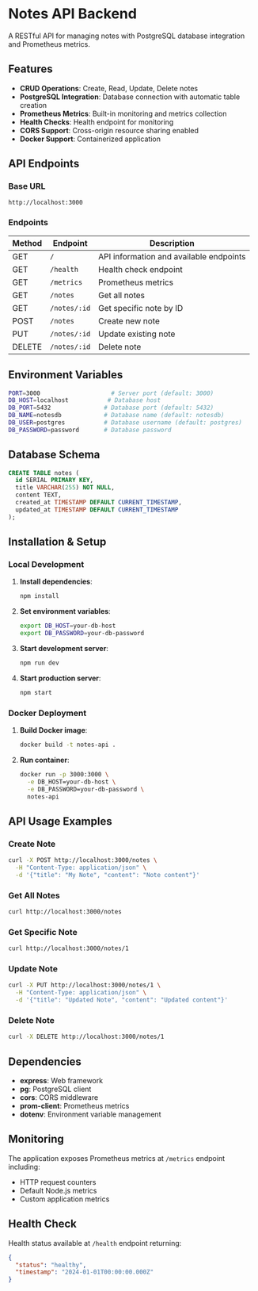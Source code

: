 # Notes API Backend

A RESTful API for managing notes with PostgreSQL database integration and Prometheus metrics.

## Features

- **CRUD Operations**: Create, Read, Update, Delete notes
- **PostgreSQL Integration**: Database connection with automatic table creation
- **Prometheus Metrics**: Built-in monitoring and metrics collection
- **Health Checks**: Health endpoint for monitoring
- **CORS Support**: Cross-origin resource sharing enabled
- **Docker Support**: Containerized application

## API Endpoints

### Base URL
```
http://localhost:3000
```

### Endpoints

| Method | Endpoint | Description |
|--------|----------|-------------|
| GET | `/` | API information and available endpoints |
| GET | `/health` | Health check endpoint |
| GET | `/metrics` | Prometheus metrics |
| GET | `/notes` | Get all notes |
| GET | `/notes/:id` | Get specific note by ID |
| POST | `/notes` | Create new note |
| PUT | `/notes/:id` | Update existing note |
| DELETE | `/notes/:id` | Delete note |

## Environment Variables

```bash
PORT=3000                    # Server port (default: 3000)
DB_HOST=localhost           # Database host
DB_PORT=5432               # Database port (default: 5432)
DB_NAME=notesdb            # Database name (default: notesdb)
DB_USER=postgres           # Database username (default: postgres)
DB_PASSWORD=password       # Database password
```

## Database Schema

```sql
CREATE TABLE notes (
  id SERIAL PRIMARY KEY,
  title VARCHAR(255) NOT NULL,
  content TEXT,
  created_at TIMESTAMP DEFAULT CURRENT_TIMESTAMP,
  updated_at TIMESTAMP DEFAULT CURRENT_TIMESTAMP
);
```

## Installation & Setup

### Local Development

1. **Install dependencies**:
   ```bash
   npm install
   ```

2. **Set environment variables**:
   ```bash
   export DB_HOST=your-db-host
   export DB_PASSWORD=your-db-password
   ```

3. **Start development server**:
   ```bash
   npm run dev
   ```

4. **Start production server**:
   ```bash
   npm start
   ```

### Docker Deployment

1. **Build Docker image**:
   ```bash
   docker build -t notes-api .
   ```

2. **Run container**:
   ```bash
   docker run -p 3000:3000 \
     -e DB_HOST=your-db-host \
     -e DB_PASSWORD=your-db-password \
     notes-api
   ```

## API Usage Examples

### Create Note
```bash
curl -X POST http://localhost:3000/notes \
  -H "Content-Type: application/json" \
  -d '{"title": "My Note", "content": "Note content"}'
```

### Get All Notes
```bash
curl http://localhost:3000/notes
```

### Get Specific Note
```bash
curl http://localhost:3000/notes/1
```

### Update Note
```bash
curl -X PUT http://localhost:3000/notes/1 \
  -H "Content-Type: application/json" \
  -d '{"title": "Updated Note", "content": "Updated content"}'
```

### Delete Note
```bash
curl -X DELETE http://localhost:3000/notes/1
```

## Dependencies

- **express**: Web framework
- **pg**: PostgreSQL client
- **cors**: CORS middleware
- **prom-client**: Prometheus metrics
- **dotenv**: Environment variable management

## Monitoring

The application exposes Prometheus metrics at `/metrics` endpoint including:
- HTTP request counters
- Default Node.js metrics
- Custom application metrics

## Health Check

Health status available at `/health` endpoint returning:
```json
{
  "status": "healthy",
  "timestamp": "2024-01-01T00:00:00.000Z"
}
```
